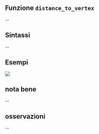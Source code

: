 ## Funzione `distance_to_vertex`

--

## Sintassi

--

## Esempi

<img src="/img/geometria/xxx/distance_to_vertex1.png">

## nota bene

--

## osservazioni

--